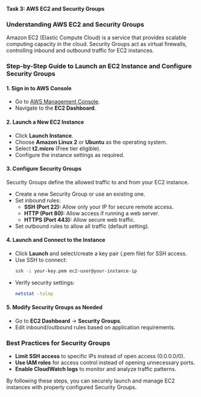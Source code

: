 **Task 3: AWS EC2 and Security Groups**

### Understanding AWS EC2 and Security Groups
Amazon EC2 (Elastic Compute Cloud) is a service that provides scalable computing capacity in the cloud. Security Groups act as virtual firewalls, controlling inbound and outbound traffic for EC2 instances.

### Step-by-Step Guide to Launch an EC2 Instance and Configure Security Groups

#### **1. Sign in to AWS Console**
- Go to [AWS Management Console](https://aws.amazon.com/console/).
- Navigate to the **EC2 Dashboard**.

#### **2. Launch a New EC2 Instance**
- Click **Launch Instance**.
- Choose **Amazon Linux 2** or **Ubuntu** as the operating system.
- Select **t2.micro** (Free tier eligible).
- Configure the instance settings as required.

#### **3. Configure Security Groups**
Security Groups define the allowed traffic to and from your EC2 instance.

- Create a new Security Group or use an existing one.
- Set inbound rules:
  - **SSH (Port 22):** Allow only your IP for secure remote access.
  - **HTTP (Port 80):** Allow access if running a web server.
  - **HTTPS (Port 443):** Allow secure web traffic.
- Set outbound rules to allow all traffic (default setting).

#### **4. Launch and Connect to the Instance**
- Click **Launch** and select/create a key pair (.pem file) for SSH access.
- Use SSH to connect:
  ```sh
  ssh -i your-key.pem ec2-user@your-instance-ip
  ```
- Verify security settings:
  ```sh
  netstat -tulnp
  ```

#### **5. Modify Security Groups as Needed**
- Go to **EC2 Dashboard** → **Security Groups**.
- Edit inbound/outbound rules based on application requirements.

### Best Practices for Security Groups
- **Limit SSH access** to specific IPs instead of open access (0.0.0.0/0).
- **Use IAM roles** for access control instead of opening unnecessary ports.
- **Enable CloudWatch logs** to monitor and analyze traffic patterns.

By following these steps, you can securely launch and manage EC2 instances with properly configured Security Groups.


